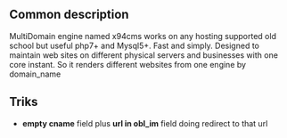 ## Common description
MultiDomain engine named x94cms works on any hosting supported old school but useful php7+ and Mysql5+. Fast and simply. Designed to maintain web sites on different physical servers and businesses with one core instant. So it renders different websites from one engine by domain_name    

## Triks
- **empty cname** field plus **url in obl_im** field doing redirect to that url